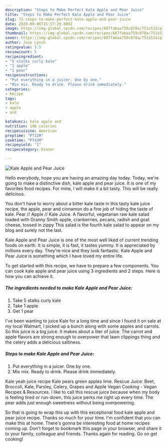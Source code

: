 ```yaml
---
description: "Steps to Make Perfect Kale Apple and Pear Juice"
title: "Steps to Make Perfect Kale Apple and Pear Juice"
slug: 72-steps-to-make-perfect-kale-apple-and-pear-juice
date: 2020-09-06T15:57:29.609Z
image: https://img-global.cpcdn.com/recipes/607fabaa759c078a/751x532cq70/kale-apple-and-pear-juice-recipe-main-photo.jpg
thumbnail: https://img-global.cpcdn.com/recipes/607fabaa759c078a/751x532cq70/kale-apple-and-pear-juice-recipe-main-photo.jpg
cover: https://img-global.cpcdn.com/recipes/607fabaa759c078a/751x532cq70/kale-apple-and-pear-juice-recipe-main-photo.jpg
author: Jose Lynch
ratingvalue: 3.5
reviewcount: 5
recipeingredient:
- "5 stalks curly kale"
- "1 apple"
- "1 pear"
recipeinstructions:
- "Put everything in a juicer. One by one."
- "Mix mix. Ready to drink. Please drink immediately."
categories:
- Recipe
tags:
- kale
- apple
- and

katakunci: kale apple and 
nutrition: 196 calories
recipecuisine: American
preptime: "PT12M"
cooktime: "PT43M"
recipeyield: "1"
recipecategory: Dinner

---
```



![Kale Apple and Pear Juice](https://img-global.cpcdn.com/recipes/607fabaa759c078a/751x532cq70/kale-apple-and-pear-juice-recipe-main-photo.jpg)

Hello everybody, hope you are having an amazing day today. Today, we're going to make a distinctive dish, kale apple and pear juice. It is one of my favorites food recipes. For mine, I will make it a bit tasty. This will be really delicious.

You don&#39;t have to worry about a bitter kale taste in this tasty kale juice recipe, the apple, pear and cinnamon do a fine job of hiding the taste of kale. Pear // Apple // Kale Juice. A flavorful, vegetarian raw kale salad loaded with Granny Smith apple, cranberries, pecans, radish and goat cheese, tossed in zippy This salad is the fourth kale salad to appear on my blog and surely not the last.

Kale Apple and Pear Juice is one of the most well liked of current trending foods on earth. It is simple, it is fast, it tastes yummy. It is appreciated by millions every day. They're nice and they look fantastic. Kale Apple and Pear Juice is something which I have loved my entire life.


To get started with this recipe, we have to prepare a few components. You can cook kale apple and pear juice using 3 ingredients and 2 steps. Here is how you can achieve it.

<!--inarticleads1-->

##### The ingredients needed to make Kale Apple and Pear Juice:

1. Take 5 stalks curly kale
1. Take 1 apple
1. Get 1 pear


I&#39;ve been wanting to juice Kale for a long time and since I found it on sale at my local Walmart, I picked up a bunch along with some apples and carrots. So this juice is a big juice. It makes about a liter of juice. The carrot and apple flavors are strong enough to overpower that lawn clippings thing and the celery adds a delicious saltiness. 

<!--inarticleads2-->

##### Steps to make Kale Apple and Pear Juice:

1. Put everything in a juicer. One by one.
1. Mix mix. Ready to drink. Please drink immediately.


Kale yeah juice recipe Kale pears green apples lime. Rescue Juice: Beet, Broccoli, Kale, Parsley, Celery, Grapes and Apple Vegan Cooking - Vegan Recipes &amp; Resources. I like to call this rescue juice because when my body is feeling tired or run-down, this juice perks me right up every time. The pear adds just enough sweetness without being overpowering. 

So that is going to wrap this up with this exceptional food kale apple and pear juice recipe. Thanks so much for your time. I'm confident that you can make this at home. There's gonna be interesting food at home recipes coming up. Don't forget to bookmark this page in your browser, and share it to your family, colleague and friends. Thanks again for reading. Go on get cooking!
